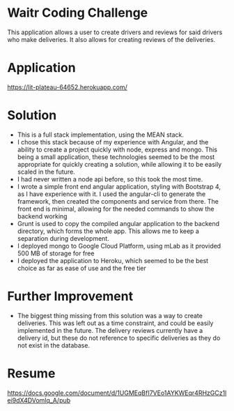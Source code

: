 Waitr Coding Challenge
==================================

This application allows a user to create drivers and reviews
for said drivers who make deliveries.  It also allows for creating
reviews of the deliveries. 

Application
===========
https://lit-plateau-64652.herokuapp.com/

Solution
=======
* This is a full stack implementation, using the MEAN stack.
* I chose this stack because of my experience with Angular, and the ability to create a project quickly with node, express and mongo. This being a small application, these technologies seemed to be the most appropriate for quickly creating a solution, while allowing it to be easily scaled in the future.
* I had never written a node api before, so this took the most time.
* I wrote a simple front end angular application, styling with Bootstrap 4, as I have experience with it. I used the angular-cli to generate the framework, then created the components and service from there.  The front end is minimal, allowing for the needed commands to show the backend working
* Grunt is used to copy the compiled angular application to the backend directory, which forms the whole app.  This allows me to keep a separation during development.
* I deployed mongo to Google Cloud Platform, using mLab as it provided 500 MB of storage for free
* I deployed the application to Heroku, which seemed to be the best choice as far as ease of use and the free tier

Further Improvement
===================
* The biggest thing missing from this solution was a way to create deliveries.  This was left out as a time constraint, and could be easily implemented in the future.  The delivery reviews currently have a delivery id, but these do not reference to specific deliveries as they do not exist in the database.

Resume
======
https://docs.google.com/document/d/1UGMEqBfI7VEo1AYKWEqr4RHzGCz1lei9dX4DVomlq_A/pub